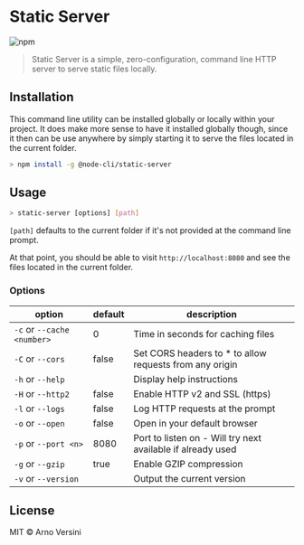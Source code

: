 # Static Server

![npm](https://img.shields.io/npm/v/@node-cli/static-server?label=version&logo=npm)

> Static Server is a simple, zero-configuration, command line HTTP server to serve static files locally.

## Installation

This command line utility can be installed globally or locally within your project. It does make more sense to have it installed globally though, since it then can be use anywhere by simply starting it to serve the files located in the current folder.

```sh
> npm install -g @node-cli/static-server
```

## Usage

```sh
> static-server [options] [path]
```

`[path]` defaults to the current folder if it's not provided at the command line prompt.

At that point, you should be able to visit `http://localhost:8080` and see the files located in the current folder.

### Options

| option                     | default | description                                                 |
| -------------------------- | ------- | ----------------------------------------------------------- |
| `-c` or `--cache <number>` | 0       | Time in seconds for caching files                           |
| `-C` or `--cors`           | false   | Set CORS headers to \* to allow requests from any origin    |
| `-h` or `--help`           |         | Display help instructions                                   |
| `-H` or `--http2`          | false   | Enable HTTP v2 and SSL (https)                              |
| `-l` or `--logs`           | false   | Log HTTP requests at the prompt                             |
| `-o` or `--open`           | false   | Open in your default browser                                |
| `-p` or `--port <n>`       | 8080    | Port to listen on - Will try next available if already used |
| `-g` or `--gzip`           | true    | Enable GZIP compression                                     |
| `-v` or `--version`        |         | Output the current version                                  |

## License

MIT © Arno Versini
